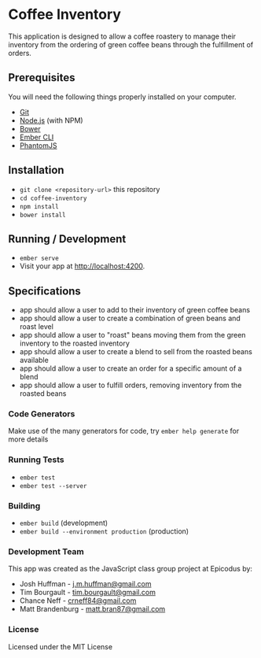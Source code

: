 # Coffee Inventory

This application is designed to allow a coffee roastery to manage their inventory from the ordering of green coffee beans through the fulfillment of orders.

## Prerequisites

You will need the following things properly installed on your computer.

* [Git](http://git-scm.com/)
* [Node.js](http://nodejs.org/) (with NPM)
* [Bower](http://bower.io/)
* [Ember CLI](http://ember-cli.com/)
* [PhantomJS](http://phantomjs.org/)

## Installation

* `git clone <repository-url>` this repository
* `cd coffee-inventory`
* `npm install`
* `bower install`

## Running / Development

* `ember serve`
* Visit your app at [http://localhost:4200](http://localhost:4200).

## Specifications

* app should allow a user to add to their inventory of green coffee beans
* app should allow a user to create a combination of green beans and roast level
* app should allow a user to "roast" beans moving them from the green inventory to the roasted inventory
* app should allow a user to create a blend to sell from the roasted beans available
* app should allow a user to create an order for a specific amount of a blend
* app should allow a user to fulfill orders, removing inventory from the roasted beans

### Code Generators

Make use of the many generators for code, try `ember help generate` for more details

### Running Tests

* `ember test`
* `ember test --server`

### Building

* `ember build` (development)
* `ember build --environment production` (production)

### Development Team
This app was created as the JavaScript class group project at Epicodus by:
* Josh Huffman - j.m.huffman@gmail.com
* Tim Bourgault - tim.bourgault@gmail.com
* Chance Neff - crneff84@gmail.com
* Matt Brandenburg - matt.bran87@gmail.com

### License
Licensed under the MIT License
